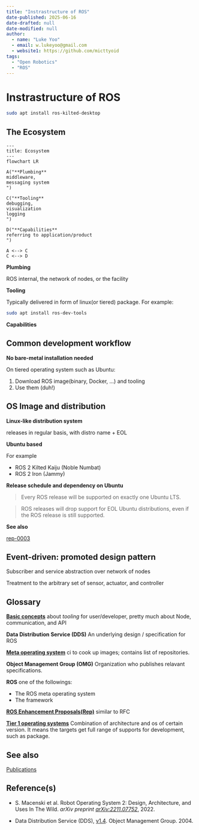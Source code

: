 ```yaml
---
title: "Instrastructure of ROS"
date-published: 2025-06-16
date-drafted: null
date-modified: null
author:
  - name: "Luke Yoo"
  - email: w.lukeyoo@gmail.com
  - website1: https://github.com/micttyoid
tags:
  - "Open Robotics"
  - "ROS"
---
```


# Instrastructure of ROS

```sh
sudo apt install ros-kilted-desktop
```

## The Ecosystem

```[mermaid]
---
title: Ecosystem
---
flowchart LR

A("**Plumbing**
middleware,
messaging system
")

C("**Tooling**
debugging,
visualization
logging
")

D("**Capabilities**
referring to application/product
")

A <--> C
C <--> D
```

**Plumbing**

ROS internal, the network of nodes, or the facility

**Tooling**

Typically delivered in form of linux(or tiered) package. For example:

```sh
sudo apt install ros-dev-tools
```

**Capabilities**

## Common development workflow

**No bare-metal installation needed**

On tiered operating system such as Ubuntu:
1. Download ROS image(binary, Docker, ...) and tooling
2. Use them (duh!)

## OS Image and distribution

**Linux-like distribution system**

releases in regular basis, with distro name + EOL

**Ubuntu based**

For example
- ROS 2 Kilted Kaiju (Noble Numbat)
- ROS 2 Iron (Jammy)


**Release schedule and dependency on Ubuntu**

> Every ROS release will be supported on exactly one Ubuntu LTS. 

> ROS releases will drop support for EOL Ubuntu distributions, even if the ROS release is still supported. 

**See also**

[rep-0003](https://www.ros.org/reps/rep-0003.html)

## Event-driven: promoted design pattern

Subscriber and service abstraction over network of nodes

Treatment to the arbitrary set of sensor, actuator, and controller

## Glossary

[**Basic concepts**](https://docs.ros.org/en/rolling/Concepts/Basic.html) about _tooling_ for user/developer, pretty much about Node, communication, and API

**Data Distribution Service (DDS)** An underlying design / specification for ROS

[**Meta operating system**](https://github.com/ros2/ros2) ci to cook up images;
contains list of repositories.

**Object Management Group (OMG)** Organization who publishes relavant specifications.

**ROS** one of the followings:
- The ROS meta operating system
- The framework

[**ROS Enhancement Proposals(Rep)**](https://ros.org/reps/rep-0000.html)
similar to RFC

[**Tier 1 operating systems**](https://www.ros.org/reps/rep-2000.html#id39)
Combination of architecture and os of certain version. It means the targets get full range of supports for development, such as package.

## See also

[Publications](https://wiki.ros.org/Papers)

## Reference(s)

- S. Macenski et al. Robot Operating System 2: Design, Architecture, and Uses In The Wild. _arXiv preprint [arXiv:2211.07752](https://doi.org/10.48550/arXiv.2211.07752)_, 2022.

- Data Distribution Service (DDS), [v1.4](https://www.omg.org/spec/DDS/1.4/PDF). Object Management Group. 2004.
